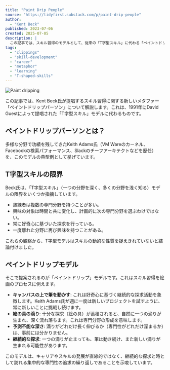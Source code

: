 ```yaml
---
title: "Paint Drip People"
source: "https://tidyfirst.substack.com/p/paint-drip-people"
author:
  - "Kent Beck"
published: 2023-07-06
created: 2025-07-05
description: |
  この記事では、スキル習得のモデルとして、従来の「T字型スキル」に代わる「ペイントドリップ」モデルを提唱しています。継続的な探求と、時折生まれる専門分野への深い集中を、キャンバスを横切る筆と滴り落ちる絵の具に例えて説明します。(Originally published August 2016)
tags:
  - "clippings"
  - "skill-development"
  - "career"
  - "metaphor"
  - "learning"
  - "T-shaped-skills"
---
```


![Paint dripping](https://substackcdn.com/image/fetch/w_1456,c_limit,f_auto,q_auto:good,fl_progressive:steep/https%3A//substack-post-media.s3.amazonaws.com/public/images/0820e2ed-5ba5-4a8c-90df-f656f4d3eb05_360x240.jpeg)

この記事では、Kent Beck氏が提唱するスキル習得に関する新しいメタファー「ペイントドリップパーソン」について解説します。これは、1991年にDavid Guestによって提唱された「T字型スキル」モデルに代わるものです。

## ペイントドリップパーソンとは？

多様な分野で功績を残してきたKeith Adams氏（VM Wareのカーネル、Facebookの検索パフォーマンス、Slackのチーフアーキテクトなどを歴任）を、このモデルの典型例として挙げています。

## T字型スキルの限界

Beck氏は、「T字型スキル」（一つの分野を深く、多くの分野を浅く知る）モデルの限界をいくつか指摘しています。

- 熟練者は複数の専門分野を持つことが多い。
- 興味の対象は時間と共に変化し、計画的に次の専門分野を選ぶわけではない。
- 常に好奇心に基づいた探求を行っている。
- 一度離れた分野に再び興味を持つことがある。

これらの観察から、T字型モデルはスキルの動的な性質を捉えきれていないと結論付けました。

## ペイントドリップモデル

そこで提案されるのが「ペイントドリップ」モデルです。これはスキル習得を絵画のプロセスに例えます。

- **キャンバスの上で筆を動かす**: これは好奇心に基づく継続的な探求活動を象徴します。Keith Adams氏が週に一度は新しいプロジェクトを試すように、常に新しいことに挑戦し続けます。
- **絵の具の滴り**: 十分な探求（絵の具）が蓄積されると、自然に一つの滴りが生まれ、深く流れ落ちます。これは専門分野の形成を意味します。
- **予測不能な深さ**: 滴りがどれだけ長く伸びるか（専門性がどれだけ深まるか）は、事前には分かりません。
- **継続的な探求**: 一つの滴りが止まっても、筆は動き続け、また新しい滴りが生まれる可能性があります。

このモデルは、キャリアやスキルの発展が直線的ではなく、継続的な探求と時として訪れる集中的な専門性の追求の繰り返しであることを示唆しています。
